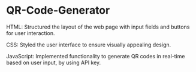 # QR-Code-Generator

HTML: Structured the layout of the web page with input fields and buttons for user interaction.

CSS: Styled the user interface to ensure visually appealing design.

JavaScript: Implemented functionality to generate QR codes in real-time based on user input, by using API key.
